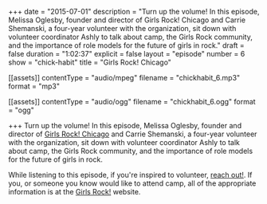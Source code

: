 +++
date = "2015-07-01"
description = "Turn up the volume! In this episode, Melissa Oglesby, founder and director of Girls Rock! Chicago and Carrie Shemanski, a four-year volunteer with the organization, sit down with volunteer coordinator Ashly to talk about camp, the Girls Rock community, and the importance of role models for the future of girls in rock."
draft = false
duration = "1:02:37"
explicit = false
layout = "episode"
number = 6
show = "chick-habit"
title = "Girls Rock! Chicago"

[[assets]]
  contentType = "audio/mpeg"
  filename = "chickhabit_6.mp3"
  format = "mp3"

[[assets]]
  contentType = "audio/ogg"
  filename = "chickhabit_6.ogg"
  format = "ogg"

+++
Turn up the volume! In this episode, Melissa Oglesby, founder and director of [Girls Rock! Chicago](http://girlsrockchicago.org) and Carrie Shemanski, a four-year volunteer with the organization, sit down with volunteer coordinator Ashly to talk about camp, the Girls Rock community, and the importance of role models for the future of girls in rock.

While listening to this episode, if you're inspired to volunteer, [reach out!](ashly@girlsrockchicago.org). If you, or someone you know would like to attend camp, all of the appropriate information is at the [Girls Rock!](http://girlsrockchicago.org) website.